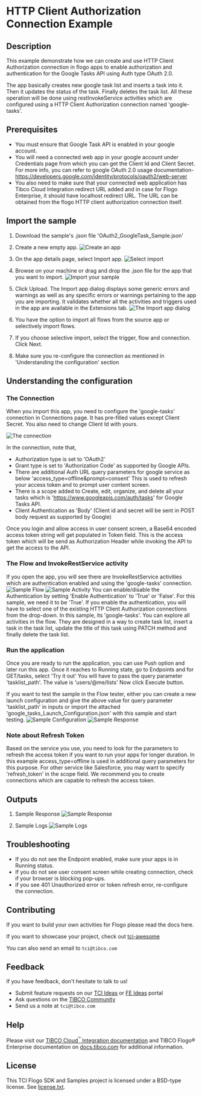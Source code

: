 # HTTP Client Authorization Connection Example


## Description

This example demonstrate how we can create and use HTTP Client Authorization connection in flogo apps to enable authorization and authentication for the Google Tasks API using Auth type OAuth 2.0.

The app basically creates new google task list and inserts a task into it. Then it updates the status of the task. Finally deletes the task list. All these operation will be done using restInvokeService activities which are configured using a HTTP Client Authorization connection named 'google-tasks'.

## Prerequisites

* You must ensure that Google Task API is enabled in your google account.
* You will need a connected web app in your google account under Credentials page from which you can get the Client Id and Client Secret. For more info, you can refer to google OAuth 2.0 usage documentation- https://developers.google.com/identity/protocols/oauth2/web-server
* You also need to make sure that your connected web application has Tibco Cloud Integration redirect URL added and in case for Flogo Enterprise, it should have localhost redirect URL. The URL can be obtained from the flogo HTTP client authorization connection itself.

## Import the sample

1. Download the sample's .json file 'OAuth2_GoogleTask_Sample.json'

2. Create a new empty app.
![Create an app](../../../import-screenshots/2.png)

3. On the app details page, select Import app.
![Select import](../../../import-screenshots/3.png)

4. Browse on your machine or drag and drop the .json file for the app that you want to import.
![Import your sample](../../../import-screenshots/rest-auth/11.png)

5. Click Upload. The Import app dialog displays some generic errors and warnings as well as any specific errors or warnings pertaining to the app you are importing. It validates whether all the activities and triggers used in the app are available in the Extensions tab.
![The Import app dialog](../../../import-screenshots/rest-auth/12.png)

6. You have the option to import all flows from the source app or selectively import flows.

7. If you choose selective import, select the trigger, flow and connection. Click Next.

8. Make sure you re-configure the connection as mentioned in 'Understanding the configuration' section

## Understanding the configuration

### The Connection
When you import this app, you need to configure the 'google-tasks' connection in Connections page. It has pre-filled values except Client Secret. You also need to change Client Id with yours.

![The connection](../../../import-screenshots/rest-auth/6.png)

In the connection, note that,
* Authorization type is set to 'OAuth2'
* Grant type is set to 'Authorization Code' as supported by Google APIs.
* There are additional Auth URL query parameters for google service as below
'access_type=offline&prompt=consent'
This is used to refresh your access token and to prompt user content screen.
* There is a scope added to Create, edit, organize, and delete all your tasks which is 'https://www.googleapis.com/auth/tasks' for Google Tasks API.
* Client Authentication as 'Body' (Client id and secret will be sent in POST body request as supported by Google)

Once you login and allow access in user consent screen, a Base64 encoded access token string will get populated in Token field. This is the access token which will be send as Authorization Header while invoking the API to get the access to the API.

### The Flow and InvokeRestService activity
If you open the app, you will see there are InvokeRestService activities which are authentication enabled and using the 'google-tasks' connection.
![Sample Flow](../../../import-screenshots/rest-auth/20.png)
![Sample Activity](../../../import-screenshots/rest-auth/10.png)
You can enable/disable the Authentication by setting 'Enable Authentication' to 'True' or 'False'. For this sample, we need it to be 'True'.
If you enable the authentication, you will have to select one of the existing HTTP Client Authorization connections from the drop-down. In this sample, its 'google-tasks'.
You can explore all activities in the flow. They are designed in a way to create task list, insert a task in the task list, update the title of this task using PATCH method and finally delete the task list. 

### Run the application
Once you are ready to run the application, you can use Push option and later run this app.
Once it reaches to Running state, go to Endpoints and for GET/tasks, select 'Try it out'
You will have to pass the query parameter 'tasklist_path'. The value is 'users/@me/lists'
Now click Execute button.

If you want to test the sample in the Flow tester, either you can create a new launch configuration and give the above value for query parameter 'tasklist_path' in inputs or import the attached 'google_tasks_Launch_Configuration.json' with this sample and start testing.
![Sample Configuration](../../../import-screenshots/rest-auth/9.png)
![Sample Response](../../../import-screenshots/rest-auth/19.png)


### Note about Refresh Token
Based on the service you use, you need to look for the parameters to refresh the access token if you want to run your apps for longer duration. In this example access_type=offline is used in additional query parameters for this purpose. For other service like Salesforce, you may want to specify 'refresh_token' in the scope field.
We recommend you to create connections which are capable to refresh the access token.

## Outputs

1. Sample Response
![Sample Response](../../../import-screenshots/rest-auth/7.png)

2. Sample Logs
![Sample Logs](../../../import-screenshots/rest-auth/8.png)


## Troubleshooting

* If you do not see the Endpoint enabled, make sure your apps is in Running status.
* If you do not see user consent screen while creating connection, check if your browser is blocking pop-ups.
* if you see 401 Unauthorized error or token refresh error, re-configure the connection.

## Contributing
If you want to build your own activities for Flogo please read the docs here.

If you want to showcase your project, check out [tci-awesome](https://github.com/TIBCOSoftware/tci-awesome)

You can also send an email to `tci@tibco.com`

## Feedback
If you have feedback, don't hesitate to talk to us!

* Submit feature requests on our [TCI Ideas](https://ideas.tibco.com/?project=TCI) or [FE Ideas](https://ideas.tibco.com/?project=FE) portal
* Ask questions on the [TIBCO Community](https://community.tibco.com/answers/product/344006)
* Send us a note at `tci@tibco.com`

## Help
Please visit our [TIBCO Cloud<sup>&trade;</sup> Integration documentation](https://integration.cloud.tibco.com/docs/) and TIBCO Flogo® Enterprise documentation on [docs.tibco.com](https://docs.tibco.com/) for additional information.

## License
This TCI Flogo SDK and Samples project is licensed under a BSD-type license. See [license.txt](license.txt).
